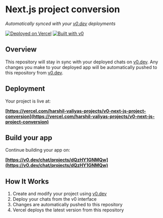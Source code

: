 # Next.js project conversion

*Automatically synced with your [v0.dev](https://v0.dev) deployments*

[![Deployed on Vercel](https://img.shields.io/badge/Deployed%20on-Vercel-black?style=for-the-badge&logo=vercel)](https://vercel.com/harshil-valiyas-projects/v0-next-js-project-conversion)
[![Built with v0](https://img.shields.io/badge/Built%20with-v0.dev-black?style=for-the-badge)](https://v0.dev/chat/projects/dQzHY1GNMQw)

## Overview

This repository will stay in sync with your deployed chats on [v0.dev](https://v0.dev).
Any changes you make to your deployed app will be automatically pushed to this repository from [v0.dev](https://v0.dev).

## Deployment

Your project is live at:

**[https://vercel.com/harshil-valiyas-projects/v0-next-js-project-conversion](https://vercel.com/harshil-valiyas-projects/v0-next-js-project-conversion)**

## Build your app

Continue building your app on:

**[https://v0.dev/chat/projects/dQzHY1GNMQw](https://v0.dev/chat/projects/dQzHY1GNMQw)**

## How It Works

1. Create and modify your project using [v0.dev](https://v0.dev)
2. Deploy your chats from the v0 interface
3. Changes are automatically pushed to this repository
4. Vercel deploys the latest version from this repository